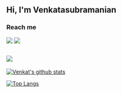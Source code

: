 ## Hi, I'm Venkatasubramanian

### Reach me

[![](https://img.shields.io/badge/linkedin-%230077B5.svg?&style=for-the-badge&logo=linkedin&logoColor=white0e76a8)](https://www.linkedin.com/in/rvsp/)
[![](https://img.shields.io/badge/twitter-%230077B5.svg?&style=for-the-badge&logo=twitter&logoColor=white&color=00acee)](https://twitter.com/rvsp_i) 


![](https://komarev.com/ghpvc/?username=rvsp&style=flat-square&label=PROFILE+VIEWS)
---

[![Venkat's github stats](https://github-readme-stats.vercel.app/api?username=rvsp&show_icons=true&hide_border=true&theme=radical&hide=issues,prs)](https://github.com/rvsp/)

[![Top Langs](https://github-readme-stats.vercel.app/api/top-langs/?username=rvsp&layout=compact)](https://github.com/rvsp/)




